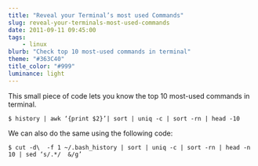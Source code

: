 ```yaml
---
title: "Reveal your Terminal’s most used Commands"
slug: reveal-your-terminals-most-used-commands
date: 2011-09-11 09:45:00
tags:
    - linux
blurb: "Check top 10 most-used commands in terminal"
theme: "#363C40"
title_color: "#999"
luminance: light
---
```


This small piece of code lets you know the top 10 most-used commands in terminal.

```console
$ history | awk ‘{print $2}’| sort | uniq -c | sort -rn | head -10
```

We can also do the same using the following code:

```console
$ cut -d\  -f 1 ~/.bash_history | sort | uniq -c | sort -rn | head -n 10 | sed ‘s/.*/  &/g’
```
